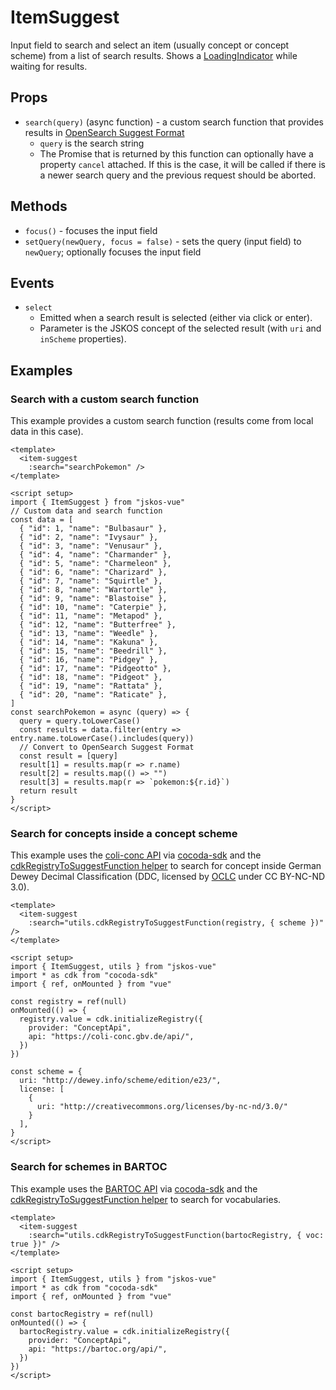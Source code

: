 # ItemSuggest

Input field to search and select an item (usually concept or concept scheme) from a list of search results. Shows a [LoadingIndicator](./LoadingIndicator) while waiting for results.

## Props
- `search(query)` (async function) - a custom search function that provides results in [OpenSearch Suggest Format](https://github.com/dewitt/opensearch/blob/master/mediawiki/Specifications/OpenSearch/Extensions/Suggestions/1.1/Draft%201.wiki)
  - `query` is the search string
  - The Promise that is returned by this function can optionally have a property `cancel` attached. If this is the case, it will be called if there is a newer search query and the previous request should be aborted.

## Methods
- `focus()` - focuses the input field
- `setQuery(newQuery, focus = false)` - sets the query (input field) to `newQuery`; optionally focuses the input field

## Events
- `select`
  - Emitted when a search result is selected (either via click or enter).
  - Parameter is the JSKOS concept of the selected result (with `uri` and `inScheme` properties).

## Examples

<script setup>
import ItemSuggest from "../../src/components/ItemSuggest.vue"
import * as cdk from "cocoda-sdk"
import * as utils from "../../src/utils.js"
import { ref, onMounted } from "vue"

const registry = ref(null)
const bartocRegistry = ref(null)
onMounted(() => {
  registry.value = cdk.initializeRegistry({
    provider: "ConceptApi",
    api: "https://coli-conc.gbv.de/api/",
  })
  bartocRegistry.value = cdk.initializeRegistry({
    provider: "ConceptApi",
    api: "https://bartoc.org/api/",
  })
})

const scheme = {
  uri: "http://dewey.info/scheme/edition/e23/",
  license: [
    {
      uri: "http://creativecommons.org/licenses/by-nc-nd/3.0/"
    }
  ],
}

// Custom data and search function
const data = [
  { "id": 1, "name": "Bulbasaur" },
  { "id": 2, "name": "Ivysaur" },
  { "id": 3, "name": "Venusaur" },
  { "id": 4, "name": "Charmander" },
  { "id": 5, "name": "Charmeleon" },
  { "id": 6, "name": "Charizard" },
  { "id": 7, "name": "Squirtle" },
  { "id": 8, "name": "Wartortle" },
  { "id": 9, "name": "Blastoise" },
  { "id": 10, "name": "Caterpie" },
  { "id": 11, "name": "Metapod" },
  { "id": 12, "name": "Butterfree" },
  { "id": 13, "name": "Weedle" },
  { "id": 14, "name": "Kakuna" },
  { "id": 15, "name": "Beedrill" },
  { "id": 16, "name": "Pidgey" },
  { "id": 17, "name": "Pidgeotto" },
  { "id": 18, "name": "Pidgeot" },
  { "id": 19, "name": "Rattata" },
  { "id": 20, "name": "Raticate" },
]
const searchPokemon = async (query) => {
  query = query.toLowerCase()
  const results = data.filter(entry => entry.name.toLowerCase().includes(query))
  // Convert to OpenSearch Suggest Format
  const result = [query]
  result[1] = results.map(r => r.name)
  result[2] = results.map(() => "")
  result[3] = results.map(r => `pokemon:${r.id}`)
  return result
}
</script>

### Search with a custom search function

This example provides a custom search function (results come from local data in this case).

<item-suggest
  :search="searchPokemon" />

```vue
<template>
  <item-suggest
    :search="searchPokemon" />
</template>

<script setup>
import { ItemSuggest } from "jskos-vue"
// Custom data and search function
const data = [
  { "id": 1, "name": "Bulbasaur" },
  { "id": 2, "name": "Ivysaur" },
  { "id": 3, "name": "Venusaur" },
  { "id": 4, "name": "Charmander" },
  { "id": 5, "name": "Charmeleon" },
  { "id": 6, "name": "Charizard" },
  { "id": 7, "name": "Squirtle" },
  { "id": 8, "name": "Wartortle" },
  { "id": 9, "name": "Blastoise" },
  { "id": 10, "name": "Caterpie" },
  { "id": 11, "name": "Metapod" },
  { "id": 12, "name": "Butterfree" },
  { "id": 13, "name": "Weedle" },
  { "id": 14, "name": "Kakuna" },
  { "id": 15, "name": "Beedrill" },
  { "id": 16, "name": "Pidgey" },
  { "id": 17, "name": "Pidgeotto" },
  { "id": 18, "name": "Pidgeot" },
  { "id": 19, "name": "Rattata" },
  { "id": 20, "name": "Raticate" },
]
const searchPokemon = async (query) => {
  query = query.toLowerCase()
  const results = data.filter(entry => entry.name.toLowerCase().includes(query))
  // Convert to OpenSearch Suggest Format
  const result = [query]
  result[1] = results.map(r => r.name)
  result[2] = results.map(() => "")
  result[3] = results.map(r => `pokemon:${r.id}`)
  return result
}
</script>
```

### Search for concepts inside a concept scheme

This example uses the [coli-conc API](https://coli-conc.gbv.de/api/) via [cocoda-sdk](https://github.com/gbv/cocoda-sdk) and the [cdkRegistryToSuggestFunction helper](../utilities/cdkRegistryToSuggestFunction) to search for concept inside German Dewey Decimal Classification (DDC, licensed by [OCLC](https://www.oclc.org/) under CC BY-NC-ND 3.0).

<item-suggest
  :search="utils.cdkRegistryToSuggestFunction(registry, { scheme })" />

```vue
<template>
  <item-suggest
    :search="utils.cdkRegistryToSuggestFunction(registry, { scheme })" />
</template>

<script setup>
import { ItemSuggest, utils } from "jskos-vue"
import * as cdk from "cocoda-sdk"
import { ref, onMounted } from "vue"

const registry = ref(null)
onMounted(() => {
  registry.value = cdk.initializeRegistry({
    provider: "ConceptApi",
    api: "https://coli-conc.gbv.de/api/",
  })
})

const scheme = {
  uri: "http://dewey.info/scheme/edition/e23/",
  license: [
    {
      uri: "http://creativecommons.org/licenses/by-nc-nd/3.0/"
    }
  ],
}
</script>
```

### Search for schemes in BARTOC

This example uses the [BARTOC API](https://bartoc.org) via [cocoda-sdk](https://github.com/gbv/cocoda-sdk) and the [cdkRegistryToSuggestFunction helper](../utilities/cdkRegistryToSuggestFunction) to search for vocabularies.

<item-suggest
  :search="utils.cdkRegistryToSuggestFunction(bartocRegistry, { voc: true })" />

```vue
<template>
  <item-suggest
    :search="utils.cdkRegistryToSuggestFunction(bartocRegistry, { voc: true })" />
</template>

<script setup>
import { ItemSuggest, utils } from "jskos-vue"
import * as cdk from "cocoda-sdk"
import { ref, onMounted } from "vue"

const bartocRegistry = ref(null)
onMounted(() => {
  bartocRegistry.value = cdk.initializeRegistry({
    provider: "ConceptApi",
    api: "https://bartoc.org/api/",
  })
})
</script>
```
